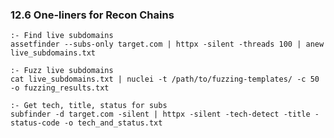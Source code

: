 ### 12.6 One-liners for Recon Chains
    :- Find live subdomains
    assetfinder --subs-only target.com | httpx -silent -threads 100 | anew live_subdomains.txt 
    
    :- Fuzz live subdomains
    cat live_subdomains.txt | nuclei -t /path/to/fuzzing-templates/ -c 50 -o fuzzing_results.txt 
    
    :- Get tech, title, status for subs
    subfinder -d target.com -silent | httpx -silent -tech-detect -title -status-code -o tech_and_status.txt 
